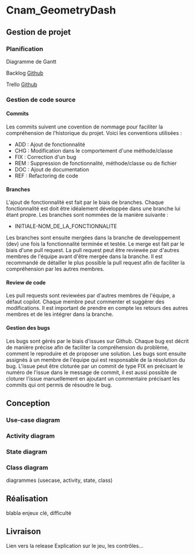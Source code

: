 # Cnam_GeometryDash
## Gestion de projet
### Planification
Diagramme de Gantt

Backlog [Github](https://github.com/users/OneLiberty/projects/3/views/4)

Trello [Github](https://github.com/users/OneLiberty/projects/3/views/5)

### Gestion de code source
#### Commits 
Les commits suivent une covention de nommage pour faciliter la compréhension de l'historique du projet. Voici les conventions utilisées :
- ADD : Ajout de fonctionnalité 
- CHG : Modification dans le comportement d'une méthode/classe
- FIX : Correction d'un bug
- REM : Suppression de fonctionnalité, méthode/classe ou de fichier
- DOC : Ajout de documentation
- REF : Refactoring de code

#### Branches
L'ajout de fonctionnalité est fait par le biais de branches. Chaque fonctionnalité est doit être idéalement développée dans une branche lui étant propre.
Les branches sont nommées de la manière suivante :
- INITIALE-NOM_DE_LA_FONCTIONNALITE

Les branches sont ensuite mergées dans la branche de developpement (dev) une fois la fonctionnalité terminée et testée. Le merge est fait par le biais d'une pull request. La pull request peut être reviewée par d'autres membres de l'équipe avant d'être mergée dans la branche. Il est recommandé de détailler le plus possible la pull request afin de faciliter la compréhension par les autres membres. 

#### Review de code
Les pull requests sont reviewées par d'autres membres de l'équipe, a défaut copilot. Chaque membre peut commenter et suggérer des modifications. Il est important de prendre en compte les retours des autres membres et de les intégrer dans la branche.

#### Gestion des bugs
Les bugs sont gérés par le biais d'issues sur Github. Chaque bug est décrit de manière précise afin de faciliter la compréhension du problème, comment le reproduire et de proposer une solution. Les bugs sont ensuite assignés à un membre de l'équipe qui est responsable de la résolution du bug. L'issue peut être cloturée par un commit de type FIX en précisant le numéro de l'issue dans le message de commit, il est aussi possible de cloturer l'issue manuellement en ajoutant un commentaire précisant les commits qui ont permis de résoudre le bug. 

## Conception
### Use-case diagram

### Activity diagram

### State diagram

### Class diagram
diagrammes (usecase, activity, state, class)

## Réalisation
blabla enjeux clé, difficulté

## Livraison

Lien vers la release
Explication sur le jeu, les contrôles... 